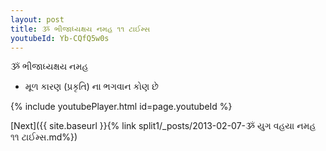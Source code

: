 ```yaml
---
layout: post
title: ૐ ભીજાધ્યક્ષય નમહ ૧૧ ટાઈમ્સ
youtubeId: Yb-CQfQ5w0s
---
```

 
 
 ૐ ભીજાધ્યક્ષય નમહ  
 
 -  મૂળ કારણ (પ્રકૃતિ) ના ભગવાન કોણ છે 
 
  
 
  
 
 
 
 
 
 


{% include youtubePlayer.html id=page.youtubeId %}
 
[Next]({{ site.baseurl }}{% link  split1/_posts/2013-02-07-ૐ યુગ વહયા નમહ ૧૧ ટાઈમ્સ.md%})
 
